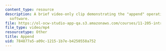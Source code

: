 ```yaml
---
content_type: resource
description: A brief video-only clip demonstrating the "append" operation in ArcGIS
  software.
file: https://ol-ocw-studio-app-qa.s3.amazonaws.com/courses/11-205-introduction-to-spatial-analysis-fall-2019/784877a5a09c12151b7eb4250558a752_MIT11_205F19_append.mp4
file_type: video/mp4
resourcetype: Other
title: Append
uid: 784877a5-a09c-1215-1b7e-b4250558a752
---
```

